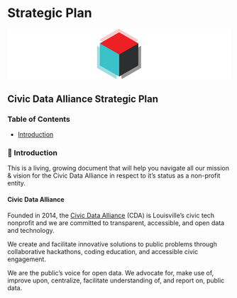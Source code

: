# Strategic Plan

![](.gitbook/assets/image.png)

## Civic Data Alliance Strategic Plan <a id="civic-data-alliance-strategic-plan"></a>

### Table of Contents <a id="table-of-contents"></a>

* [Introduction](https://stackedit.io/app#-introduction)

### 👋 Introduction <a id="&#x1F44B;-introduction"></a>

This is a living, growing document that will help you navigate all our mission & vision for the Civic Data Alliance in respect to it’s status as a non-profit entity.

#### Civic Data Alliance <a id="civic-data-alliance"></a>

Founded in 2014, the [Civic Data Alliance](https://www.civicdataalliance.org) \(CDA\) is Louisville’s civic tech nonprofit and we are committed to transparent, accessible, and open data and technology.

We create and facilitate innovative solutions to public problems through collaborative hackathons, coding education, and accessible civic engagement.

We are the public’s voice for open data. We advocate for, make use of, improve upon, centralize, facilitate understanding of, and report on, public data.

